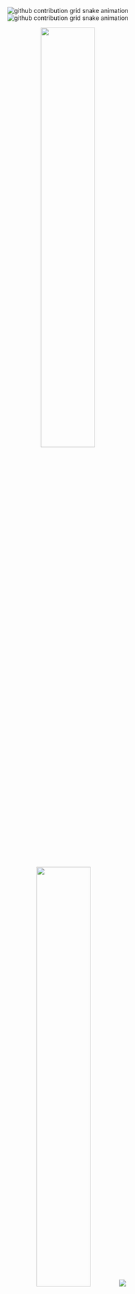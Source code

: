 <!--
![stats](https://github-readme-stats.vercel.app/api/top-langs/?username=SAASMEEM&theme=synthwave&layout=compact)
[![SAASMEEM's GitHub Stats](https://github-readme-stats.vercel.app/api?username=SAASMEEM&theme=synthwave&show_icons=true&hide=issues)](https://github.com/SAASMEEM)
-->

<div align="center">

![github contribution grid snake animation](https://raw.githubusercontent.com/SAASMEEM/SAASMEEM/output/github-contribution-grid-snake-dark.svg#gh-dark-mode-only)![github contribution grid snake animation](https://raw.githubusercontent.com/SAASMEEM/SAASMEEM/output/github-contribution-grid-snake.svg#gh-light-mode-only)

  <img height="50%" width="auto" src ="https://github-readme-stats.vercel.app/api?username=SAASMEEM&show_icons=true&count_private=true&theme=darcula&hide=issues,contribs&hide_border=true&bg_color=00000000">
  <img height="50%" width="auto" src ="https://github-readme-stats.vercel.app/api/top-langs/?username=SAASMEEM&layout=compact&hide_border=true&theme=darcula&bg_color=00000000&langs_count=6&hide=jupyter%20notebook,tex,css,php">
  <img src ="https://github-readme-streak-stats.herokuapp.com?user=SAASMEEM&theme=darcula&hide_border=true&background=FFFFFF00">
  <br>
  <br>
  <img src="https://komarev.com/ghpvc/?username=SAASMEEM&style=for-the-badge&color=orange">
</div>
